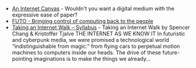 - [An Internet Canvas](https://papers.mmm.dev/) - Wouldn't you want a digital medium with the expressive ease of paper?
- [FUTO - Bringing control of computing back to the people](https://futo.org/)
- [Taking an Internet Walk – Syllabus](https://syllabusproject.org/syllabus-for-taking-an-internet-walk/) - Taking an Internet Walk by Spencer Chang & Kristoffer Tjalve THE INTERNET AS WE KNOW IT In futuristic and cyberpunk media, we were promised a technological world “indistinguishable from magic:” from flying cars to perpetual motion machines to computers inside our heads. The drive of these future-pointing imaginations is to make the things we already…